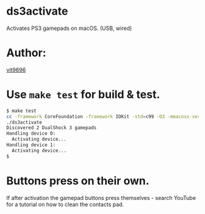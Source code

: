# ds3activate
Activates PS3 gamepads on macOS. (USB, wired)

# Author:
[vit9696](https://github.com/libsdl-org/SDL/issues/4923#issuecomment-966722634)

# Use ```make test``` for build & test.
```bash
$ make test
cc -framework CoreFoundation -framework IOKit -std=c99 -O3 -mmacosx-version-min=10.13 -arch x86_64 -arch arm64 ds3activate.c -o ds3activate
./ds3activate
Discovered 2 DualShock 3 gamepads
Handling device 0:
  Activating device...
Handling device 1:
  Activating device...
$
```

# Buttons press on their own.
If after activation the gamepad buttons press themselves - search YouTube for a tutorial on how to clean the  contacts pad.
